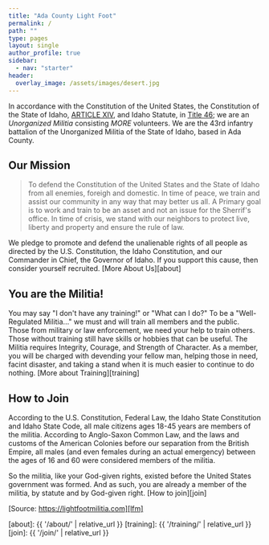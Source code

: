 ```yaml
---
title: "Ada County Light Foot"
permalink: /
path: ""
type: pages
layout: single
author_profile: true
sidebar:
  - nav: "starter"
header:
  overlay_image: /assets/images/desert.jpg
---
```


In accordance with the Constitution of the United States, the Constitution of the State of Idaho, [ARTICLE XIV][articleXIV], and Idaho Statute, in [Title 46][title46]; we are an _Unorganized Militia_ consisting *MORE* volunteers. We are the 43rd infantry battalion of the Unorganized Militia of the State of Idaho, based in Ada County. 

## Our Mission

> To defend the Constitution of the United States and the State of Idaho from all enemies, foreigh and domestic. In time of peace, we train and assist our community in any way that may better us all. A Primary goal is to work and train to be an asset and not an issue for the Sherrif's office. In time of crisis, we stand with our neighbors to protect live, liberty and property and ensure the rule of law.

We pledge to promote and defend the unalienable rights of all people as directed by the U.S. Constitution, the Idaho Constitution, and our Commander in Chief, the Governor of Idaho. If you support this cause, then consider yourself recruited. [More About Us][about]

## You are the Militia!

You may say "I don't have any training!" or "What can I do?" To be a "Well-Regulated Militia..." we must and will train all members and the public. Those from military or law enforcement, we need your help to train others. Those without training still have skills or hobbies that can be useful. The Militia requires Integrity, Courage, and Strength of Character. As a member, you will be charged with devending your fellow man, helping those in need, facint disaster, and taking a stand when it is much easier to continue to do nothing. [More about Training][training]

## How to Join

According to the U.S. Constitution, Federal Law, the Idaho State Constitution and Idaho State Code, all male citizens ages 18-45 years are members of the militia. According to Anglo-Saxon Common Law, and the laws and customs of the American Colonies before our separation from the British Empire, all males (and even females during an actual emergency) between the ages of 16 and 60 were considered members of the militia.

So the militia, like your God-given rights, existed before the United States government was formed. And as such, you are already a member of the militia, by statute and by God-given right. [How to join][join]

[Source: https://lightfootmilitia.com][lfm]


[articleXIV]: https://legislature.idaho.gov/statutesrules/idconst/ArtXIV/
[title46]: https://legislature.idaho.gov/statutesrules/idstat/title46/
[lfm]: http://lightfootmilitia.com
[about]: {{ '/about/' | relative_url }}
[training]: {{ '/training/' | relative_url }}
[join]: {{ '/join/' | relative_url }}